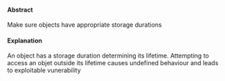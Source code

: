 #### Abstract
Make sure objects have appropriate storage durations

#### Explanation
An object has a storage duration determining its lifetime.  Attempting to access an objet outside its lifetime causes 
undefined behaviour and leads to exploitable vunerability
